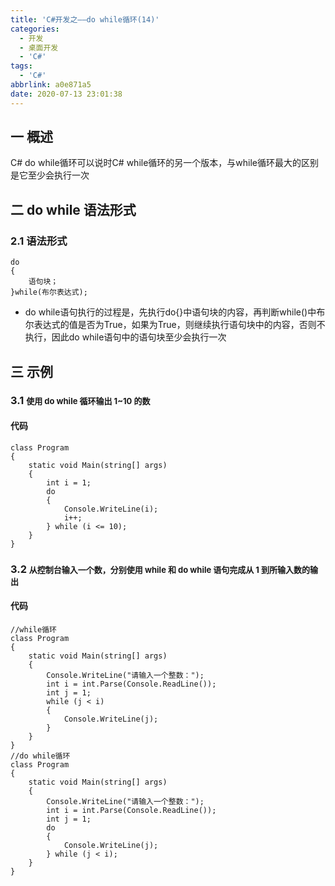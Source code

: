 ```yaml
---
title: 'C#开发之——do while循环(14)'
categories:
  - 开发
  - 桌面开发
  - 'C#'
tags:
  - 'C#'
abbrlink: a0e871a5
date: 2020-07-13 23:01:38
---
```

## 一 概述

C# do while循环可以说时C# while循环的另一个版本，与while循环最大的区别是它至少会执行一次

<!--more-->

## 二 do while 语法形式

### 2.1 语法形式

```
do
{
    语句块；
}while(布尔表达式);
```

* do while语句执行的过程是，先执行do{}中语句块的内容，再判断while()中布尔表达式的值是否为True，如果为True，则继续执行语句块中的内容，否则不执行，因此do while语句中的语句块至少会执行一次

## 三 示例
### 3.1 <font size=2>使用 do while 循环输出 1~10 的数 </font>
#### 代码
```
class Program
{
    static void Main(string[] args)
    {
        int i = 1;
        do
        {
            Console.WriteLine(i);
            i++;
        } while (i <= 10);
    }  
}
```

### 3.2 <font size=2> 从控制台输入一个数，分别使用 while 和 do while 语句完成从 1 到所输入数的输出 </font>

#### 代码

```
//while循环
class Program
{
    static void Main(string[] args)
    {
        Console.WriteLine("请输入一个整数：");
        int i = int.Parse(Console.ReadLine());
        int j = 1;
        while (j < i)
        {
            Console.WriteLine(j);
        }
    }  
}
//do while循环
class Program
{
    static void Main(string[] args)
    {
        Console.WriteLine("请输入一个整数：");
        int i = int.Parse(Console.ReadLine());
        int j = 1;
        do
        {
            Console.WriteLine(j);
        } while (j < i);
    }  
}
```